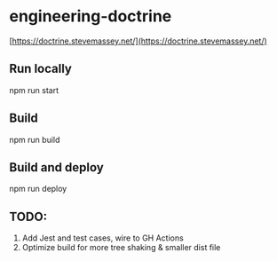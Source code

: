 # engineering-doctrine
[https://doctrine.stevemassey.net/](https://doctrine.stevemassey.net/)

## Run locally
npm run start

## Build
npm run build

## Build and deploy
npm run deploy

## TODO:
1. Add Jest and test cases, wire to GH Actions
2. Optimize build for more tree shaking & smaller dist file